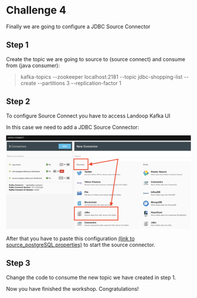 # Challenge 4

Finally we are going to configure a JDBC Source Connector

## Step 1
Create the topic we are going to source to (source connect) and consume from (java consumer):
> kafka-topics --zookeeper localhost:2181 --topic jdbc-shopping-list --create --partitions 3 --replication-factor 1

## Step 2
To configure Source Connect you have to access Landoop Kafka UI

In this case we need to add a JDBC Source Connector:

![connectors_source_jdbc](connectors_source_jdbc.png?raw=true "PoC Structure") 

After that you have to paste this configuration [ (link to source_postgreSQL.properties)](connect/source_postgreSQL.properties) to start the source connector.

## Step 3
Change the code to consume the new topic we have created in step 1.

Now you have finished the workshop. Congratulations!



